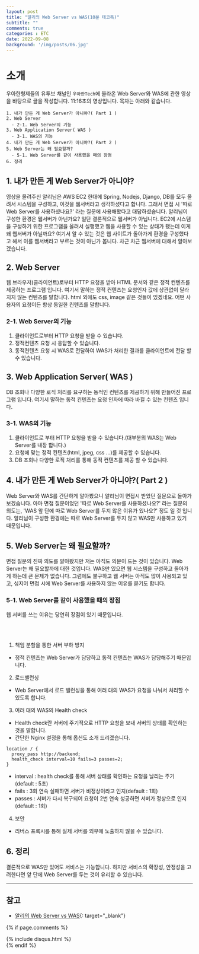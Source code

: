 ```yaml
---
layout: post
title: "알리의 Web Server vs WAS(10분 테코톡)"
subtitle: ""
comments: true
categories : ETC
date: 2022-09-08
background: '/img/posts/06.jpg'
---
```


# 소개
우아한형제들의 유투브 채널인 `우아한Tech`에 올라온 Web Server와 WAS에 관한 영상을 바탕으로 글을 작성합니다.
11:16초의 영상입니다.
목차는 아래와 같습니다.
```
1. 내가 만든 게 Web Server가 아니야?( Part 1 )
2. Web Server
  - 2-1. Web Server의 기능
3. Web Application Server( WAS )
  - 3-1. WAS의 기능
4. 내가 만든 게 Web Server가 아니야?( Part 2 )
5. Web Server는 왜 필요할까?
  - 5-1. Web Server를 같이 사용했을 때의 장점
6. 정리
```

## 1. 내가 만든 게 Web Server가 아니야?
영상을 올려주신 알리님은  AWS EC2 한대에 Spring, Nodejs, Django, DB를 모두 올려서 시스템을 구성하고,
이것을 웹서버라고 생각하셨다고 합니다.
그래서 면접 시 '따로 Web Server를 사용하셨나요?' 라는 질문에 사용해봤다고 대답하셨습니다.
알리님이 구성한 환경은 웹서버가 아닌가요?
일단 결론적으로 웹서버가 아닙니다.
EC2에 시스템을 구성하기 위한 프로그램을 올려서 실행했고 웹을 사용할 수 있는 상태가 됐는데 이게 왜 웹서버가 아닐까요?
여기서 알 수 있는 것은 웹 사이트가 돌아가게 환경을 구성했다고 해서 이를 웹서버라고 부르는 것이 아닌가 봅니다.
차근 차근 웹서버에 대해서 알아보겠습니다.

## 2. Web Server
웹 브라우저(클라이언트)로부터 HTTP 요청을 받아 HTML 문서와 같은 정적 컨텐츠를 제공하는 프로그램 입니다.
여기서 말하는 정적 컨텐츠는 요청인자 값에 상관없이 달라지지 않는 컨텐츠를 말합니다.
html 외에도 css, image 같은 것들이 있겠네요.
어떤 사용자의 요청이든 항상 동일한 컨텐츠를 말합니다.

### 2-1. Web Server의 기능
1. 클라이언트로부터 HTTP 요청을 받을 수 있습니다.
2. 정적컨텐츠 요청 시 응답할 수 있습니다.
3. 동적컨텐츠 요청 시 WAS로 전달하여 WAS가 처리한 결과를 클라이언트에 전달 할 수 있습니다.

## 3. Web Application Server( WAS )
DB 조회나 다양한 로직 처리를 요구하는 동적인 컨텐츠를 제공하기 위해 만들어진 프로그램 입니다.
여기서 말하는 동적 컨텐츠는 요청 인자에 따라 바뀔 수 있는 컨텐츠 입니다.

### 3-1. WAS의 기능
1. 클라이언트로 부터 HTTP 요청을 받을 수 있습니다.(대부분의 WAS는 Web Server를 내장 합니다.)
2. 요청에 맞는 정적 컨텐츠(html, jpeg, css ...)를 제공할 수 있습니다.
3. DB 조회나 다양한 로직 처리를 통해 동적 컨텐츠를 제공 할 수 있습니다.

## 4. 내가 만든 게 Web Server가 아니야?( Part 2 ) 
Web Server와 WAS를 간단하게 알아봤으니 알리님이 면접시 받았던 질문으로 돌아가 보겠습니다.
아마 면접 질문이었던 '따로 Web Server를 사용하셨나요?' 라는 질문의 의도는,
'WAS 앞 단에 따로 Web Server를 두지 않은 이유가 있나요?' 정도 일 것 입니다.
알리님이 구성한 환경에는 따로 Web Server를 두지 않고 WAS만 사용하고 있기 때문입니다.

## 5. Web Server는 왜 필요할까?
면접 질문의 진짜 의도를 알아봤지만 저는 아직도 의문이 드는 것이 있습니다.
Web Server는 왜 필요할까에 대한 것입니다.
WAS만 있으면 웹 시스템을 구성하고 돌아가게 하는데 큰 문제가 없습니다.
그럼에도 불구하고 웹 서버는 아직도 많이 사용되고 있고, 심지어 면접 시에 Web Server를 사용하지 않는 이유를 묻기도 합니다.

### 5-1. Web Server를 같이 사용했을 때의 장점
웹 서버를 쓰는 이유는 당연히 장점이 있기 때문입니다.

<br/>
<br/>

1. 책임 분할을 통한 서버 부하 방지
  - 정적 컨텐츠는 Web Server가 담당하고 동적 컨텐츠는 WAS가 담당해주기 때문입니다.

2. 로드밸런싱
  - Web Server에서 로드 밸런싱을 통해 여러 대의 WAS가 요청을 나눠서 처리할 수 있도록 합니다.
  
3. 여러 대의 WAS의 Health check
  - Health check란 서버에 주기적으로 HTTP 요청을 보내 서버의 상태를 확인하는 것을 말합니다.
  - 간단한 Nginx 설정을 통해 옵션도 소개 드리겠습니다.
  
```
location / {
  proxy_pass http://backend;
  health_check interval=10 fails=3 passes=2;
}
```
  
  - interval : health check를 통해 서버 상태를 확인하는 요청을 날리는 주기(default : 5초)
  - fails : 3회 연속 실패하면 서버가 비정상이라고 인지(default : 1회)
  - passes : 서버가 다시 복구되어 요청이 2번 연속 성공하면 서버가 정상으로 인지(default : 1회)

4. 보안
  - 리버스 프록시를 통해 실제 서버를 외부에 노출하지 않을 수 있습니다.

## 6. 정리
결론적으로 WAS만 있어도 서비스는 가능합니다.
하지만 서비스의 확장성, 안정성을 고려한다면 앞 단에 Web Server를 두는 것이 유리할 수 있습니다.

---
## 참고
- [알리의 Web Server vs WAS](https://www.youtube.com/watch?v=mcnJcjbfjrs&ab_channel=%EC%9A%B0%EC%95%84%ED%95%9CTech){: target="_blank"}


{% if page.comments %}
<div id="post-disqus" class="container">
{% include disqus.html %}
</div>
{% endif %}
